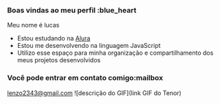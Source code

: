 ### Boas vindas ao meu perfil :blue_heart

Meu nome é lucas

- Estou estudando na [Alura](https://www.alura.com.br)
- Estou me desenvolvendo na linguagem JavaScript
- Utilizo esse espaço para minha organização e compartilhamento dos meus projetos desenvolvidos

### Você pode entrar em contato comigo:mailbox
lenzo2343@gmail.com
![descrição do GIF](link GIF do Tenor)
